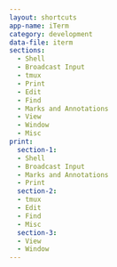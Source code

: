 ```yaml
---
layout: shortcuts
app-name: iTerm
category: development
data-file: iterm
sections:
  - Shell
  - Broadcast Input
  - tmux
  - Print
  - Edit
  - Find
  - Marks and Annotations
  - View
  - Window
  - Misc
print:
  section-1:
  - Shell
  - Broadcast Input
  - Marks and Annotations
  - Print
  section-2:
  - tmux
  - Edit
  - Find
  - Misc
  section-3:
  - View
  - Window
---
```

